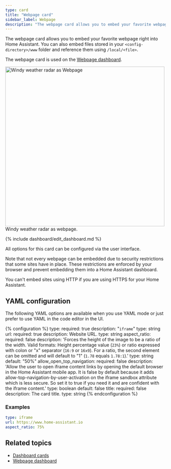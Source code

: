 ```yaml
---
type: card
title: "Webpage card"
sidebar_label: Webpage
description: "The webpage card allows you to embed your favorite webpage right into Home Assistant."
---
```


The webpage card allows you to embed your favorite webpage right into Home Assistant. You can also embed files stored in your `<config-directory>/www` folder and reference them using `/local/<file>`.

The webpage card is used on the [Webpage dashboard](/dashboards/dashboards/#webpage-dashboard).

<p class='img'>
  <img width="500" src='/images/dashboards/iframe.png' alt='Windy weather radar as Webpage'>
  Windy weather radar as webpage.
</p>

{% include dashboard/edit_dashboard.md %}

All options for this card can be configured via the user interface.

Note that not every webpage can be embedded due to security restrictions that some sites have in place. These restrictions are enforced by your browser and prevent embedding them into a Home Assistant dashboard.
<div class='note warning'>
You can't embed sites using HTTP if you are using HTTPS for your Home Assistant.
</div>

## YAML configuration

The following YAML options are available when you use YAML mode or just prefer to use YAML in the code editor in the UI.

{% configuration %}
type:
  required: true
  description: "`iframe`"
  type: string
url:
  required: true
  description: Website URL.
  type: string
aspect_ratio:
  required: false
  description: 'Forces the height of the image to be a ratio of the width. Valid formats: Height percentage value (`23%`) or ratio expressed with colon or "x" separator (`16:9` or `16x9`). For a ratio, the second element can be omitted and will default to "1" (`1.78` equals `1.78:1`).'
  type: string
  default: "50%"
allow_open_top_navigation:
  required: false
  description: 'Allow the user to open iframe content links by opening the default browser in the Home Assistant mobile app. It is false by default because it adds allow-top-navigation-by-user-activation on the iframe sandbox attribute which is less secure. So set it to true if you need it and are confident with the iframe content.'
  type: boolean
  default: false
title:
  required: false
  description: The card title.
  type: string
{% endconfiguration %}

### Examples

```yaml
type: iframe
url: https://www.home-assistant.io
aspect_ratio: 75%
```

## Related topics

- [Dashboard cards](/dashboards/cards/)
- [Webpage dashboard](/dashboards/dashboards/#webpage-dashboard)